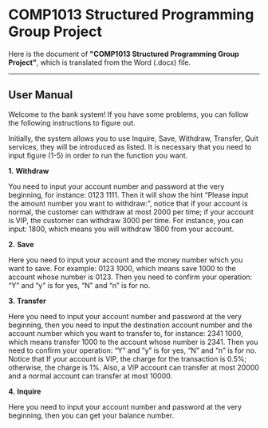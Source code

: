 # COMP1013 Structured Programming Group Project

Here is the document of **"COMP1013 Structured Programming Group Project"**, which is translated from the Word (.docx) file.

---

## User Manual

Welcome to the bank system! If you have some problems, you can follow the following instructions to figure out.

Initially, the system allows you to use Inquire, Save, Withdraw, Transfer, Quit services, they will be introduced as listed. It is necessary that you need to input figure (1-5) in order to run the function you want.



**1.** **Withdraw**

You need to input your account number and password at the very beginning, for instance: 0123 1111. Then it will show the hint “Please input the amount number you want to withdraw:”, notice that if your account is normal, the customer can withdraw at most 2000 per time; if your account is VIP, the customer can withdraw 3000 per time. For instance, you can input: 1800, which means you will withdraw 1800 from your account.

 

**2.** **Save**

Here you need to input your account and the money number which you want to save. For example: 0123 1000, which means save 1000 to the account whose number is 0123. Then you need to confirm your operation: “Y” and “y” is for yes, “N” and “n” is for no.

 

**3.** **Transfer**

Here you need to input your account number and password at the very beginning, then you need to input the destination account number and the account number which you want to transfer to, for instance: 2341 1000, which means transfer 1000 to the account whose number is 2341. Then you need to confirm your operation: “Y” and “y” is for yes, “N” and “n” is for no. Notice that If your account is VIP, the charge for the transaction is 0.5%; otherwise, the charge is 1%. Also, a VIP account can transfer at most 20000 and a normal account can transfer at most 10000.

 

**4.** **Inquire**

Here you need to input your account number and password at the very beginning, then you can get your balance number.
